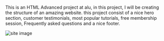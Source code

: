 This is an HTML Advanced project at alu, in this project, I will be creating the structure of an amazing website. this project consist of a nice hero section, customer testimonials, most popular tutorials, free membership session, Frequently asked questions and a nice footer.

<!-- <h1> this is what the website would look like after completing it</h1> -->

<img src="https://encrypted-tbn1.gstatic.com/images?q=tbn:ANd9GcQHQFy8w_UxZRSBAgCISswO47CfP_hMWzoIbaf9EJEhccD_1f5F" alt="site image"/>
